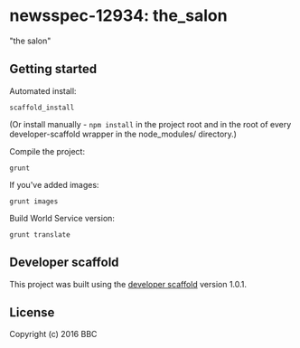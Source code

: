 # newsspec-12934: the_salon

"the salon"

## Getting started

Automated install:

```
scaffold_install
```

(Or install manually - `npm install` in the project root and in the root of every developer-scaffold wrapper in the node_modules/ directory.)

Compile the project:

```
grunt
```

If you've added images:

```
grunt images
```

Build World Service version:

```
grunt translate
```

## Developer scaffold

This project was built using the [developer scaffold](https://github.com/BBCVisualJournalism/developer-scaffold) version 1.0.1.

## License
Copyright (c) 2016 BBC 